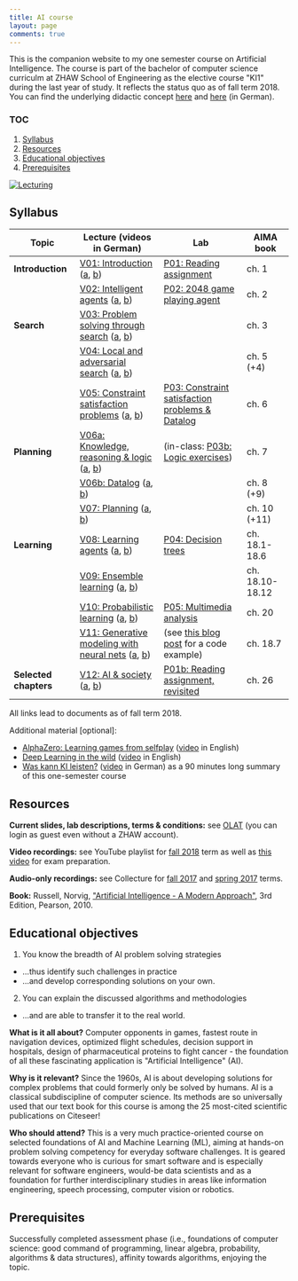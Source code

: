 ```yaml
---
title: AI course
layout: page
comments: true
---
```


This is the companion website to my one semester course on Artificial Intelligence. The course is part of the bachelor of computer science curriculm at ZHAW School of Engineering as the elective course "KI1" during the last year of study. It reflects the status quo as of fall term 2018. You can find the underlying didactic concept [here](https://stdm.github.io/ATLAS/) and [here](https://stdm.github.io/Science-applied/) (in German).

### TOC
1. [Syllabus](#syllabus)
2. [Resources](#resources)
3. [Educational objectives](#objectives)
4. [Prerequisites](#prerequisites)


[<img alt="Lecturing" src="http://stdm.github.io/images/ai-recording.jpg"/>](http://stdm.github.io/images/ai-recording.jpg)


<a name="syllabus"></a>  
## Syllabus

| Topic | Lecture (videos in German) | Lab | AIMA book |
| --- | --- | --- | --- |
| **Introduction** | [V01: Introduction](http://stdm.github.io/downloads/courses/AI/V01_Introduction.pdf) ([a](https://youtu.be/tvN09avji_Y), [b](https://youtu.be/93A9-nyMBVE)) | [P01: Reading assignment](http://stdm.github.io/downloads/courses/AI/P01_ReadingAssignment.zip) | ch. 1 |
| | [V02: Intelligent agents](http://stdm.github.io/downloads/courses/AI/V02_IntelligentAgents.pdf)	([a](https://youtu.be/YKe-XPa2r-s), [b](https://youtu.be/5oB9TmzflQc)) | [P02: 2048 game playing agent](http://stdm.github.io/downloads/courses/AI/P02_2048.zip) | ch. 2 |
| **Search** | [V03: Problem solving through search](http://stdm.github.io/downloads/courses/AI/V03_ProblemSolvingThroughSearch.pdf) ([a](https://youtu.be/ozgIDsWvRVU), [b](https://youtu.be/naOEvcKT77g)) | | ch. 3 |
| | [V04: Local and adversarial search](http://stdm.github.io/downloads/courses/AI/V04_LocalAndAdversarialSearch.pdf) ([a](https://youtu.be/pLquR8LvWJ4), [b](https://youtu.be/Y9K7b0k5kxo)) | | ch. 5 (+4) |
| | [V05: Constraint satisfaction problems](http://stdm.github.io/downloads/courses/AI/V05_ConstrainSatisfactionProblems.pdf) ([a](https://youtu.be/q_I3FuSQTiE), [b](https://youtu.be/7m_o0X2zvog))	| [P03: Constraint satisfaction problems & Datalog](http://stdm.github.io/downloads/courses/AI/P03_CSP_Datalog.zip) | ch. 6 |
| **Planning** | [V06a: Knowledge, reasoning & logic](http://stdm.github.io/downloads/courses/AI/V06a_KnowledgeReasoningLogic.pdf) ([a](https://youtu.be/aCJ7mJRQnCY), [b](https://youtu.be/xgIBhrtMe_w)) | (in-class: [P03b: Logic exercises](http://stdm.github.io/downloads/courses/AI/P03b_LogicExercises.pdf)) | ch. 7 |
| | [V06b: Datalog](http://stdm.github.io/downloads/courses/AI/V06b_Datalog.pdf) ([a](https://youtu.be/hfKdL0igVjk), [b](https://youtu.be/qEPfKtEypes)) | | ch. 8 (+9) |
| | [V07: Planning](http://stdm.github.io/downloads/courses/AI/V07_Planning.pdf) ([a](https://youtu.be/g5AShEMANRA), [b](https://youtu.be/Dfc2QHGgO8k)) | | ch. 10 (+11) |
| **Learning** | [V08: Learning agents](http://stdm.github.io/downloads/courses/AI/V08_LearningAgents.pdf) ([a](https://youtu.be/G1xk4-s4XT8), [b](https://youtu.be/rAXGU-KI9UU))	| [P04: Decision trees](http://stdm.github.io/downloads/courses/AI/P04_DecisionTrees.zip) | ch. 18.1-18.6 |
| | [V09: Ensemble learning](http://stdm.github.io/downloads/courses/AI/V09_EnsembleLearning.pdf) ([a](https://youtu.be/YLNzeJjNSW0), [b](https://youtu.be/6RwTjMDLwA8)) | | ch. 18.10-18.12 |
| | [V10: Probabilistic learning](http://stdm.github.io/downloads/courses/AI/V10_ProbabilisticLearning.pdf)	([a](https://youtu.be/T0TWEuNKJ0I), [b](https://youtu.be/DEh2HriZGUo)) | [P05: Multimedia analysis](http://stdm.github.io/downloads/courses/AI/P05_MultimediaAnalysis.zip) | ch. 20 |
| | [V11: Generative modeling with neural nets](http://stdm.github.io/downloads/courses/AI/V11_NeuralGenerativeModeling.pdf) ([a](https://youtu.be/TLXBsmBBoAY), [b](https://youtu.be/KlOO7-FSeJU)) | (see [this blog post](https://stdm.github.io/Experimenting-with-generative-adversarial-nets/) for a code example) | ch. 18.7 |
| **Selected chapters** | [V12: AI & society](http://stdm.github.io/downloads/courses/AI/V12_SocietalImpact.pdf) ([a](https://youtu.be/aryGTsyS-Ic), [b](https://youtu.be/lYuFc3MLm9s))	| [P01b: Reading assignment, revisited](http://stdm.github.io/downloads/courses/AI/P01b_Revisited.zip) | ch. 26 |

All links lead to documents as of fall term 2018.

Additional material [optional]: 
- [AlphaZero: Learning games from selfplay](http://stdm.github.io/downloads/talks/2018-11-15_AlphaZero-LearningGamesFromSelfplay.pdf) ([video](https://youtu.be/_Z31-5D3RZg) in English)
- [Deep Learning in the wild](https://stdm.github.io/downloads/talks/2018-09-21_DL-in-the-wild.pdf) ([video](https://youtu.be/efCyLhSACoU) in English)
- [Was kann KI leisten?](https://stdm.github.io/downloads/talks/2019-03-07_Was-kann-KI-leisten.pdf) ([video](https://youtu.be/Vxsddc9bGUE) in German) as a 90 minutes long summary of this one-semester course

<a name="resources"></a>  
## Resources

**Current slides, lab descriptions, terms & conditions:** see [OLAT](https://olat.zhaw.ch/auth/RepositoryEntry/219152410/CourseNode/95069693647358) (you can login as guest even without a ZHAW account).

**Video recordings:** see YouTube playlist for [fall 2018](https://www.youtube.com/watch?v=tvN09avji_Y&list=PLdUGLyqPtOZoaW4xBWMpDA37vIlbsh2xY) term as well as [this video](https://youtu.be/_zLktk63ezM) for exam preparation.

**Audio-only recordings:** see Collecture for [fall 2017](https://collecture.io/groups/65dda3ed-4946-4f40-8af8-ba55e964b140?autosub=true) and [spring 2017](https://collecture.io/groups/99275ecf-ae1a-4aaa-8375-0f484fa352ef?autosub=true) terms.

**Book:** Russell, Norvig, ["Artificial Intelligence - A Modern Approach"](http://aima.cs.berkeley.edu/), 3rd Edition, Pearson, 2010.


<a name="objectives"></a>  
## Educational objectives

1. You know the breadth of AI problem solving strategies
  * ...thus identify such challenges in practice
  * ...and develop corresponding solutions on your own.
2. You can explain the discussed algorithms and methodologies
  * ...and are able to transfer it to the real world.

**What is it all about?** Computer opponents in games, fastest route in navigation devices, optimized flight schedules, decision support in hospitals, design of pharmaceutical proteins to fight cancer - the foundation of all these fascinating application is "Artificial Intelligence" (AI).

**Why is it relevant?** Since the 1960s, AI is about developing solutions for complex problems that could formerly only be solved by humans. AI is a classical subdiscipline of computer science. Its methods are so universally used that our text book for this course is among the 25 most-cited scientific publications on Citeseer!

**Who should attend?** This is a very much practice-oriented course on selected foundations of AI and Machine Learning (ML), aiming at hands-on problem solving competency for everyday software challenges. It is geared towards everyone who is curious for smart software and is especially relevant for software engineers, would-be data scientists and as a foundation for further interdisciplinary studies in areas like information engineering, speech processing, computer vision or robotics.

  
<a name="prerequisites"></a>  
## Prerequisites

Successfully completed assessment phase (i.e., foundations of computer science: good command of programming, linear algebra, probability, algorithms & data structures), affinity towards algorithms, enjoying the topic.